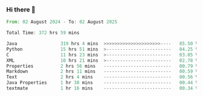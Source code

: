 ### Hi there 👋

<!--
**luoxuanzao/luoxuanzao** is a ✨ _special_ ✨ repository because its `README.md` (this file) appears on your GitHub profile.

Here are some ideas to get you started:

- 🔭 I’m currently working on ...
- 🌱 I’m currently learning ...
- 👯 I’m looking to collaborate on ...
- 🤔 I’m looking for help with ...
- 💬 Ask me about ...
- 📫 How to reach me: ...
- 😄 Pronouns: ...
- ⚡ Fun fact: ...
-->

<!--START_SECTION:waka-->

```rust
From: 02 August 2024 - To: 02 August 2025

Total Time: 372 hrs 59 mins

Java                319 hrs 4 mins  >>>>>>>>>>>>>>>>>>>>>----   85.50 %
Python              15 hrs 51 mins  >------------------------   04.25 %
C                   11 hrs 23 mins  >------------------------   03.05 %
XML                 10 hrs 21 mins  >------------------------   02.78 %
Properties          2 hrs 56 mins   -------------------------   00.79 %
Markdown            2 hrs 11 mins   -------------------------   00.59 %
Text                2 hrs 4 mins    -------------------------   00.56 %
Java Properties     1 hr 38 mins    -------------------------   00.44 %
textmate            1 hr 16 mins    -------------------------   00.34 %
```

<!--END_SECTION:waka-->